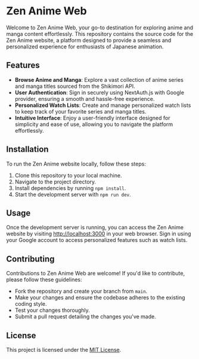 # Zen Anime Web

Welcome to Zen Anime Web, your go-to destination for exploring anime and manga content effortlessly. This repository contains the source code for the Zen Anime website, a platform designed to provide a seamless and personalized experience for enthusiasts of Japanese animation.

## Features

- **Browse Anime and Manga**: Explore a vast collection of anime series and manga titles sourced from the Shikimori API.
- **User Authentication**: Sign in securely using NextAuth.js with Google provider, ensuring a smooth and hassle-free experience.
- **Personalized Watch Lists**: Create and manage personalized watch lists to keep track of your favorite series and manga titles.
- **Intuitive Interface**: Enjoy a user-friendly interface designed for simplicity and ease of use, allowing you to navigate the platform effortlessly.

## Installation

To run the Zen Anime website locally, follow these steps:

1. Clone this repository to your local machine.
2. Navigate to the project directory.
3. Install dependencies by running `npm install`.
4. Start the development server with `npm run dev`.

## Usage

Once the development server is running, you can access the Zen Anime website by visiting [http://localhost:3000](http://localhost:3000) in your web browser. Sign in using your Google account to access personalized features such as watch lists.

## Contributing

Contributions to Zen Anime Web are welcome! If you'd like to contribute, please follow these guidelines:

- Fork the repository and create your branch from `main`.
- Make your changes and ensure the codebase adheres to the existing coding style.
- Test your changes thoroughly.
- Submit a pull request detailing the changes you've made.

## License

This project is licensed under the [MIT License](LICENSE).

